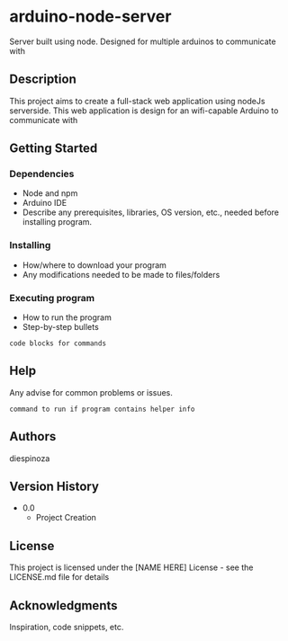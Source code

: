 # arduino-node-server
Server built using node. Designed for multiple arduinos to communicate with


## Description

This project aims to create a full-stack web application using nodeJs serverside. This web application is design for an wifi-capable Arduino to communicate with

## Getting Started

### Dependencies

* Node and npm
* Arduino IDE
* Describe any prerequisites, libraries, OS version, etc., needed before installing program.

### Installing

* How/where to download your program
* Any modifications needed to be made to files/folders

### Executing program

* How to run the program
* Step-by-step bullets
```
code blocks for commands
```

## Help

Any advise for common problems or issues.
```
command to run if program contains helper info
```

## Authors

diespinoza

## Version History

* 0.0
    * Project Creation

## License

This project is licensed under the [NAME HERE] License - see the LICENSE.md file for details

## Acknowledgments

Inspiration, code snippets, etc.
